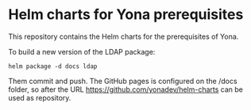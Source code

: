 # Helm charts for Yona prerequisites

This repository contains the Helm charts for the prerequisites of Yona.

To build a new version of the LDAP package:

```
helm package -d docs ldap
```

Them commit and push. The GitHub pages is configured on the /docs folder, so after the URL https://github.com/yonadev/helm-charts can be used as repository.


